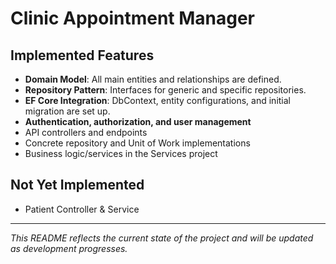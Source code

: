 # Clinic Appointment Manager

## Implemented Features
- **Domain Model**: All main entities and relationships are defined.
- **Repository Pattern**: Interfaces for generic and specific repositories.
- **EF Core Integration**: DbContext, entity configurations, and initial migration are set up.
- **Authentication, authorization, and user management**
- API controllers and endpoints
- Concrete repository and Unit of Work implementations
- Business logic/services in the Services project

  
## Not Yet Implemented
- Patient Controller & Service

---
*This README reflects the current state of the project and will be updated as development progresses.*

